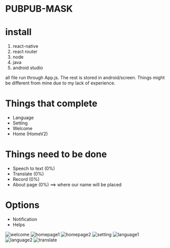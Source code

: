# PUBPUB-MASK

# install
1.  react-native
2.  react router
3.  node
4.  java
5.  android studio

all file run through App.js. The rest is stored in android/screen.
Things might be different from mine due to my lack of experience.

# Things that complete
- Language
- Setting
- Welcome
- Home (HomeV2)

# Things need to be done
- Speech to text (0%)
- Translate (0%)
- Record (0%)
- About page (0%) ==> where our name will be placed

# Options
- Notification
- Helps

<img src="/image/Welcome.jpg" alt="welcome">
<img src="/image/Home_on.jpg" alt="homepage1">
<img src="/image/Home_off.jpg" alt="homepage2">
<img src="/image/Setting.jpg" alt="setting">
<img src="/image/Language_lan.jpg" alt="language1">
<img src="/image/Language_trans.jpg" alt="language2">
<img src="/image/Translate.jpg" alt="translate">

